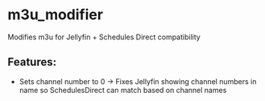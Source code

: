 # m3u_modifier

Modifies m3u for Jellyfin + Schedules Direct compatibility

## Features:

- Sets channel number to 0 -> Fixes Jellyfin showing channel numbers in name so
  SchedulesDirect can match based on channel names
